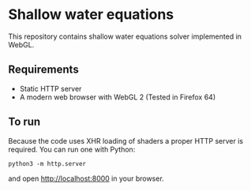 # Shallow water equations

This repository contains shallow water equations solver implemented in WebGL.

## Requirements

- Static HTTP server
- A modern web browser with WebGL 2 (Tested in Firefox 64)

## To run

Because the code uses XHR loading of shaders a proper HTTP server is required. You can run one with Python:

```
python3 -m http.server
```

and open [http://localhost:8000](http://localhost:8000) in your browser.